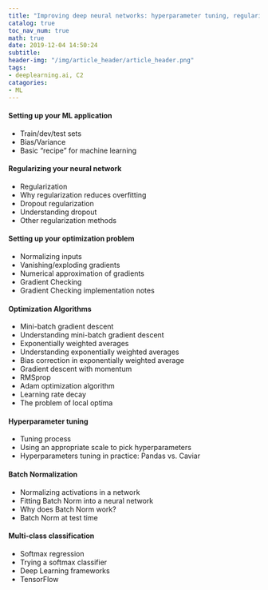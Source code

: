 ```yaml
---
title: "Improving deep neural networks: hyperparameter tuning, regularization and optimization"
catalog: true
toc_nav_num: true
math: true
date: 2019-12-04 14:50:24
subtitle:
header-img: "/img/article_header/article_header.png"
tags:
- deeplearning.ai, C2
catagories:
- ML
---
```


#### Setting up your ML application
- Train/dev/test sets
- Bias/Variance
- Basic “recipe” for machine learning

#### Regularizing your neural network
- Regularization
- Why regularization reduces overfitting
- Dropout regularization
- Understanding dropout
- Other regularization methods

#### Setting up your optimization problem
- Normalizing inputs
- Vanishing/exploding gradients
- Numerical approximation of gradients
- Gradient Checking
- Gradient Checking implementation notes

#### Optimization Algorithms
- Mini-batch gradient descent
- Understanding mini-batch gradient descent
- Exponentially weighted averages
- Understanding exponentially weighted averages
- Bias correction in exponentially weighted average
- Gradient descent with momentum
- RMSprop
- Adam optimization algorithm
- Learning rate decay
- The problem of local optima

#### Hyperparameter tuning
- Tuning process
- Using an appropriate scale to pick hyperparameters
- Hyperparameters tuning in practice: Pandas vs. Caviar

#### Batch Normalization
- Normalizing activations in a network
- Fitting Batch Norm into a neural network
- Why does Batch Norm work?
- Batch Norm at test time

#### Multi-class classification
- Softmax regression
- Trying a softmax classifier
- Deep Learning frameworks
- TensorFlow